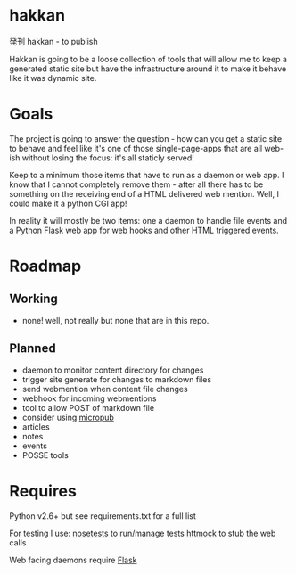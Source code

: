 hakkan
======

発刊 hakkan - to publish

Hakkan is going to be a loose collection of tools that will allow me to keep a generated static site but have the infrastructure around it to make it behave like it was dynamic site.

Goals
=====
The project is going to answer the question - how can you get a static site
to behave and feel like it's one of those single-page-apps that are all
web-ish without losing the focus: it's all staticly served!

Keep to a minimum those items that have to run as a daemon or web app. I know
that I cannot completely remove them - after all there has to be something on
the receiving end of a HTML delivered web mention. Well, I could make it a
python CGI app!

In reality it will mostly be two items: one a daemon to handle file events and
a Python Flask web app for web hooks and other HTML triggered events.

Roadmap
=======

Working
-------
* none! well, not really but none that are in this repo.

Planned
-------
* daemon to monitor content directory for changes
 * trigger site generate for changes to markdown files
 * send webmention when content file changes
* webhook for incoming webmentions
* tool to allow POST of markdown file
 * consider using [micropub](http://indiewebcamp.com/micropub)  
 * articles
 * notes
 * events
* POSSE tools

Requires
========
Python v2.6+ but see requirements.txt for a full list

For testing I use:
    [nosetests](https://pypi.python.org/pypi/nose/) to run/manage tests
    [httmock](https://pypi.python.org/pypi/httmock/) to stub the web calls

Web facing daemons require [Flask](http://flask.pocoo.org/docs/)
